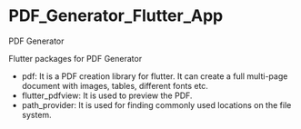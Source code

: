 # PDF_Generator_Flutter_App
PDF Generator

Flutter packages for PDF Generator
- pdf: It is a PDF creation library for flutter. It can create a full multi-page document with images, tables, different fonts etc.
- flutter_pdfview: It is used to preview the PDF.
- path_provider: It is used for finding commonly used locations on the file system.
